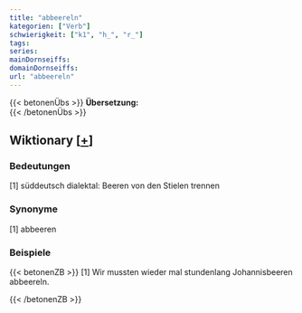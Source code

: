 ```yaml
---
title: "abbeereln"
kategorien: ["Verb"]
schwierigkeit: ["k1", "h_", "r_"]
tags:
series:
mainDornseiffs:
domainDornseiffs:
url: "abbeereln"
---
```


{{< betonenÜbs >}}
**Übersetzung:**  
{{< /betonenÜbs >}}

## Wiktionary [[+](https://de.wiktionary.org/wiki/abbeereln)]

### Bedeutungen
[1] süddeutsch dialektal: Beeren von den Stielen trennen  

### Synonyme
[1] abbeeren  

### Beispiele
{{< betonenZB >}}
[1] Wir mussten wieder mal stundenlang Johannisbeeren abbeereln.  

{{< /betonenZB >}}

